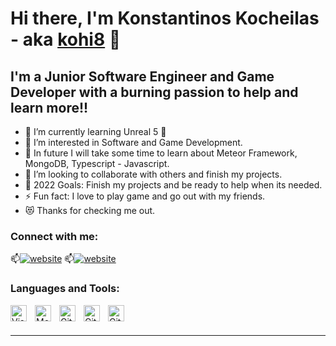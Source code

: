 # Hi there, I'm Konstantinos Kocheilas - aka [kohi8][Linkedin] 👋 
 
 
## I'm a Junior Software Engineer and Game Developer with a burning passion to help and learn more!!


- 🔭 I’m currently learning Unreal 5 🤣
- 👀 I’m interested in Software and Game Development.
- 🌱 In future I will take some time to learn about Meteor Framework, MongoDB, Typescript - Javascript.
- 👯 I’m looking to collaborate with others and finish my projects.
- 🥅 2022 Goals: Finish my projects and be ready to help when its needed.
- ⚡ Fun fact: I love to play game and go out with my friends.
- 😻 Thanks for checking me out.

### Connect with me:


📫[![website](./img/linkedin-light.svg)](https://www.linkedin.com/in/konstantinos-kocheilas/)
📫[![website](./img/linkedin-dark.svg)](https://www.linkedin.com/in/konstantinos-kocheilas/)


### Languages and Tools:

[<img align="left" alt="Visual Studio Code" width="26px" src="https://cdn.jsdelivr.net/gh/devicons/devicon/icons/vscode/vscode-original.svg" style="padding-right:10px;" />][webdevplaylist]
[<img align="left" alt="MongoDB" width="26px" src="https://cdn.jsdelivr.net/gh/devicons/devicon/icons/mongodb/mongodb-original.svg" style="padding-right:10px;" />][webdevplaylist]
[<img align="left" alt="Git" width="26px" src="https://cdn.jsdelivr.net/gh/devicons/devicon/icons/git/git-original.svg" style="padding-right:10px;" />][webdevplaylist]
[<img align="left" alt="GitHub" width="26px" src="https://user-images.githubusercontent.com/3369400/139447912-e0f43f33-6d9f-45f8-be46-2df5bbc91289.png" style="padding-right:10px;" />][webdevplaylist] 
[<img align="left" alt="GitHub" width="26px" src="https://user-images.githubusercontent.com/3369400/139448065-39a229ba-4b06-434b-bc67-616e2ed80c8f.png" style="padding-right:10px;" />][webdevplaylist]


<br />
<br />

---

[website]: https://nilware.io
[linkedin]: https://www.linkedin.com/in/konstantinos-kocheilas/
[webdevplaylist]: 
[jsplaylist]: 
[cssplaylist]: 
[reactplaylist]: 
